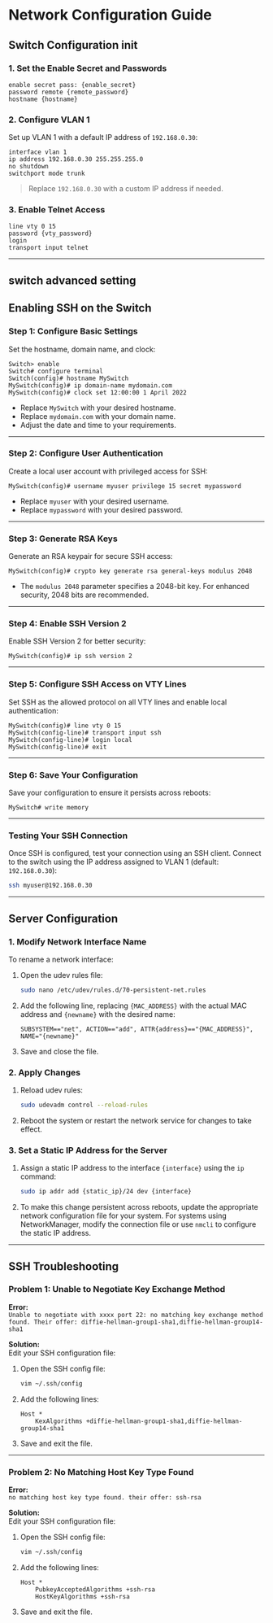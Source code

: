 # Network Configuration Guide

## Switch Configuration init 

### 1. Set the Enable Secret and Passwords

```plaintext
enable secret pass: {enable_secret}
password remote {remote_password}
hostname {hostname}
```

### 2. Configure VLAN 1

Set up VLAN 1 with a default IP address of `192.168.0.30`:

```plaintext
interface vlan 1
ip address 192.168.0.30 255.255.255.0
no shutdown
switchport mode trunk
```

> Replace `192.168.0.30` with a custom IP address if needed.

### 3. Enable Telnet Access

```plaintext
line vty 0 15
password {vty_password}
login
transport input telnet
```

---
## switch advanced setting 
## Enabling SSH on the Switch

### Step 1: Configure Basic Settings

Set the hostname, domain name, and clock:

```plaintext
Switch> enable
Switch# configure terminal
Switch(config)# hostname MySwitch
MySwitch(config)# ip domain-name mydomain.com
MySwitch(config)# clock set 12:00:00 1 April 2022
```

- Replace `MySwitch` with your desired hostname.
- Replace `mydomain.com` with your domain name.
- Adjust the date and time to your requirements.

---

### Step 2: Configure User Authentication

Create a local user account with privileged access for SSH:

```plaintext
MySwitch(config)# username myuser privilege 15 secret mypassword
```

- Replace `myuser` with your desired username.
- Replace `mypassword` with your desired password.

---

### Step 3: Generate RSA Keys

Generate an RSA keypair for secure SSH access:

```plaintext
MySwitch(config)# crypto key generate rsa general-keys modulus 2048
```

- The `modulus 2048` parameter specifies a 2048-bit key. For enhanced security, 2048 bits are recommended.

---

### Step 4: Enable SSH Version 2

Enable SSH Version 2 for better security:

```plaintext
MySwitch(config)# ip ssh version 2
```

---

### Step 5: Configure SSH Access on VTY Lines

Set SSH as the allowed protocol on all VTY lines and enable local authentication:

```plaintext
MySwitch(config)# line vty 0 15
MySwitch(config-line)# transport input ssh
MySwitch(config-line)# login local
MySwitch(config-line)# exit
```

---

### Step 6: Save Your Configuration

Save your configuration to ensure it persists across reboots:

```plaintext
MySwitch# write memory
```

---

### Testing Your SSH Connection

Once SSH is configured, test your connection using an SSH client. Connect to the switch using the IP address assigned to VLAN 1 (default: `192.168.0.30`):

```bash
ssh myuser@192.168.0.30
```

---

## Server Configuration

### 1. Modify Network Interface Name

To rename a network interface:

1. Open the udev rules file:

    ```bash
    sudo nano /etc/udev/rules.d/70-persistent-net.rules
    ```

2. Add the following line, replacing `{MAC_ADDRESS}` with the actual MAC address and `{newname}` with the desired name:

    ```plaintext
    SUBSYSTEM=="net", ACTION=="add", ATTR{address}=="{MAC_ADDRESS}", NAME="{newname}"
    ```

3. Save and close the file.

### 2. Apply Changes

1. Reload udev rules:

    ```bash
    sudo udevadm control --reload-rules
    ```

2. Reboot the system or restart the network service for changes to take effect.

### 3. Set a Static IP Address for the Server

1. Assign a static IP address to the interface `{interface}` using the `ip` command:

    ```bash
    sudo ip addr add {static_ip}/24 dev {interface}
    ```

2. To make this change persistent across reboots, update the appropriate network configuration file for your system. For systems using NetworkManager, modify the connection file or use `nmcli` to configure the static IP address.

---

## SSH Troubleshooting

### Problem 1: Unable to Negotiate Key Exchange Method

**Error:**  
`Unable to negotiate with xxxx port 22: no matching key exchange method found. Their offer: diffie-hellman-group1-sha1,diffie-hellman-group14-sha1`

**Solution:**  
Edit your SSH configuration file:

1. Open the SSH config file:

    ```bash
    vim ~/.ssh/config
    ```

2. Add the following lines:

    ```plaintext
    Host *
        KexAlgorithms +diffie-hellman-group1-sha1,diffie-hellman-group14-sha1
    ```

3. Save and exit the file.

---

### Problem 2: No Matching Host Key Type Found

**Error:**  
`no matching host key type found. their offer: ssh-rsa`

**Solution:**  
Edit your SSH configuration file:

1. Open the SSH config file:

    ```bash
    vim ~/.ssh/config
    ```

2. Add the following lines:

    ```plaintext
    Host * 
        PubkeyAcceptedAlgorithms +ssh-rsa 
        HostKeyAlgorithms +ssh-rsa
    ```

3. Save and exit the file.
